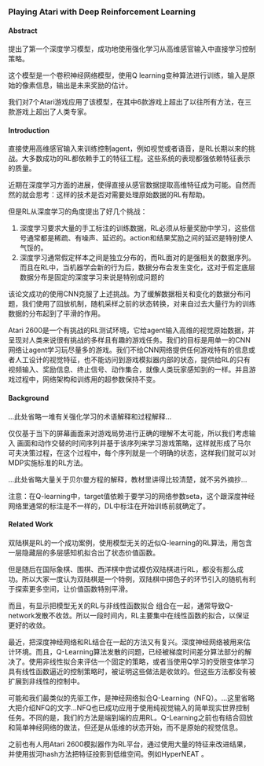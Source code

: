 ### Playing Atari with Deep Reinforcement Learning

#### Abstract

提出了第一个深度学习模型，成功地使用强化学习从高维感官输入中直接学习控制策略。

这个模型是一个卷积神经网络模型，使用Q learning变种算法进行训练，输入是原始的像素信息，输出是未来奖励的估计。

我们对7个Atari游戏应用了该模型，在其中6款游戏上超出了以往所有方法，在三款游戏上超出了人类专家。

#### Introduction

直接使用高维感官输入来训练控制agent，例如视觉或者语音，是RL长期以来的挑战。大多数成功的RL都依赖手工的特征工程。这些系统的表现都强依赖特征表示的质量。

近期在深度学习方面的进展，使得直接从感官数据提取高维特征成为可能。自然而然的就会思考：这样的技术是否对需要处理原始数据的RL有帮助。

但是RL从深度学习的角度提出了好几个挑战：

1. 深度学习要求大量的手工标注的训练数据，RL必须从标量奖励中学习，这些信号通常都是稀疏、有噪声、延迟的。action和结果奖励之间的延迟是特别使人气馁的。
2. 深度学习通常假定样本之间是独立分布的，而RL面对的是强相关的数据序列。而且在RL中，当机器学会新的行为后，数据分布会发生变化，这对于假定底层数据分布是固定的深度学习来说是特别成问题的

该论文成功的使用CNN克服了上述挑战。为了缓解数据相关和变化的数据分布问题，我们使用了回放机制，随机采样之前的状态转换，对来自过去大量行为的训练数据的分布起到了平滑的作用。

Atari 2600是一个有挑战的RL测试环境，它给agent输入高维的视觉原始数据，并呈现对人类来说很有挑战的多样且有趣的游戏任务。我们的目标是用单一的CNN网络让agent学习玩尽量多的游戏。我们不给CNN网络提供任何游戏特有的信息或者人工设计的视觉特征，也不能访问到游戏模拟器内部的状态，提供给RL的只有视频输入、奖励信息、终止信号、动作集合，就像人类玩家感知到的一样。并且游戏过程中，网络架构和训练用的超参数保持不变。

#### Background

...此处省略一堆有关强化学习的术语解释和过程解释...

仅仅基于当下的屏幕画面来对游戏局势进行正确的理解不太可能，所以我们考虑输入 画面和动作交替的时间序列并基于该序列来学习游戏策略，这样就形成了马尔可夫决策过程，在这个过程中，每个序列就是一个明确的状态，这样我们就可以对MDP实施标准的RL方法。

...此处省略大量关于贝尔曼方程的解释，教材里讲得比较清楚，就不另外摘抄...

注意：在Q-learning中，target值依赖于要学习的网络参数seta，这个跟深度神经网络里通常的标注是不一样的，DL中标注在开始训练前就确定了。

#### Related Work

双陆棋是RL的一个成功案例，使用模型无关的近似Q-learning的RL算法，用包含一层隐藏层的多层感知机拟合出了状态价值函数。

但是随后在国际象棋、围棋、西洋棋中尝试模仿双陆棋进行RL，都没有那么成功。所以大家一度认为双陆棋是一个特例，双陆棋中掷色子的环节引入的随机有利于探索更多空间，让价值函数特别平滑。

而且，有显示把模型无关的RL与非线性函数拟合 组合在一起，通常导致Q-network发散不收敛。所以一段时间内，RL主要集中在线性函数的拟合，以保证更好的收敛。

最近，把深度神经网络和RL结合在一起的方法又有复兴。深度神经网络被用来估计环境。而且，Q-Learning算法发散的问题，已经被梯度时间差分算法部分的解决了。使用非线性拟合来评估一个固定的策略，或者当使用Q学习的受限变体学习具有线性函数逼近的控制策略时，被证明这些做法是收敛的。但这些方法都没有被扩展到非线性的控制中。

可能和我们最类似的先驱工作，是神经网络拟合Q-Learning（NFQ）。...这里省略大把介绍NFQ的文字...NFQ也已成功应用于使用纯视觉输入的简单现实世界控制任务。不同的是，我们的方法是端到端的应用RL。Q-Learning之前也有结合回放和简单神经网络的做法，但还是从低维的状态开始，而不是原始的视觉信息。

之前也有人用Atari 2600模拟器作为RL平台，通过使用大量的特征来改进结果，并使用拔河hash方法把特征投影到低维空间。例如HyperNEAT 。





